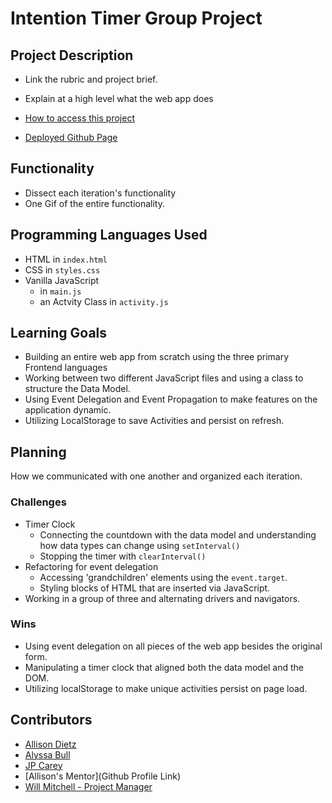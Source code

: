 # Intention Timer Group Project

## Project Description

- Link the rubric and project brief.
- Explain at a high level what the web app does

- [How to access this project](https://github.com/dietza/intention-timer)
- [Deployed Github Page](https://dietza.github.io/intention-timer/)

## Functionality

- Dissect each iteration's functionality
- One Gif of the entire functionality.

## Programming Languages Used

- HTML in `index.html`
- CSS in `styles.css`
- Vanilla JavaScript
  - in `main.js`
  - an Actvity Class in `activity.js`

## Learning Goals

- Building an entire web app from scratch using the three primary Frontend languages
- Working between two different JavaScript files and using a class to structure the Data Model.
- Using Event Delegation and Event Propagation to make features on the application dynamic.
- Utilizing LocalStorage to save Activities and persist on refresh.

## Planning

How we communicated with one another and organized each iteration.

### Challenges

- Timer Clock
  - Connecting the countdown with the data model and understanding how data types can change using `setInterval()`
  - Stopping the timer with `clearInterval()`
- Refactoring for event delegation
  - Accessing  'grandchildren' elements using the `event.target`.
  - Styling blocks of HTML that are inserted via JavaScript.
- Working in a group of three and alternating drivers and navigators.

### Wins

- Using event delegation on all pieces of the web app besides the original form.
- Manipulating a timer clock that aligned both the data model and the DOM.
- Utilizing localStorage to make unique activities persist on page load.

## Contributors

* [Allison Dietz](https://github.com/dietza)
* [Alyssa Bull](https://github.com/alyssabull)
* [JP Carey](https://github.com/jaypeasee)
* [Allison's Mentor](Github Profile Link)
* [Will Mitchell - Project Manager](https://github.com/wvmitchell)
